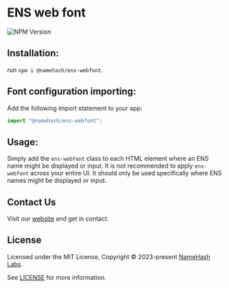 # ENS web font

![NPM Version](https://img.shields.io/npm/v/@namehash/ens-webfont)

## Installation:

run `npm i @namehash/ens-webfont`.

## Font configuration importing:

Add the following import statement to your app:

```ts
import "@namehash/ens-webfont";
```

## Usage:

Simply add the `ens-webfont` class to each HTML element where an ENS name might be displayed or input. It is not recommended to apply `ens-webfont` across your entire UI. It should only be used specifically where ENS names might be displayed or input.

## Contact Us

Visit our [website](https://namehashlabs.org/) and get in contact.

## License

Licensed under the MIT License, Copyright &copy; 2023-present [NameHash Labs](https://namehashlabs.org).

See [LICENSE](./LICENSE) for more information.
